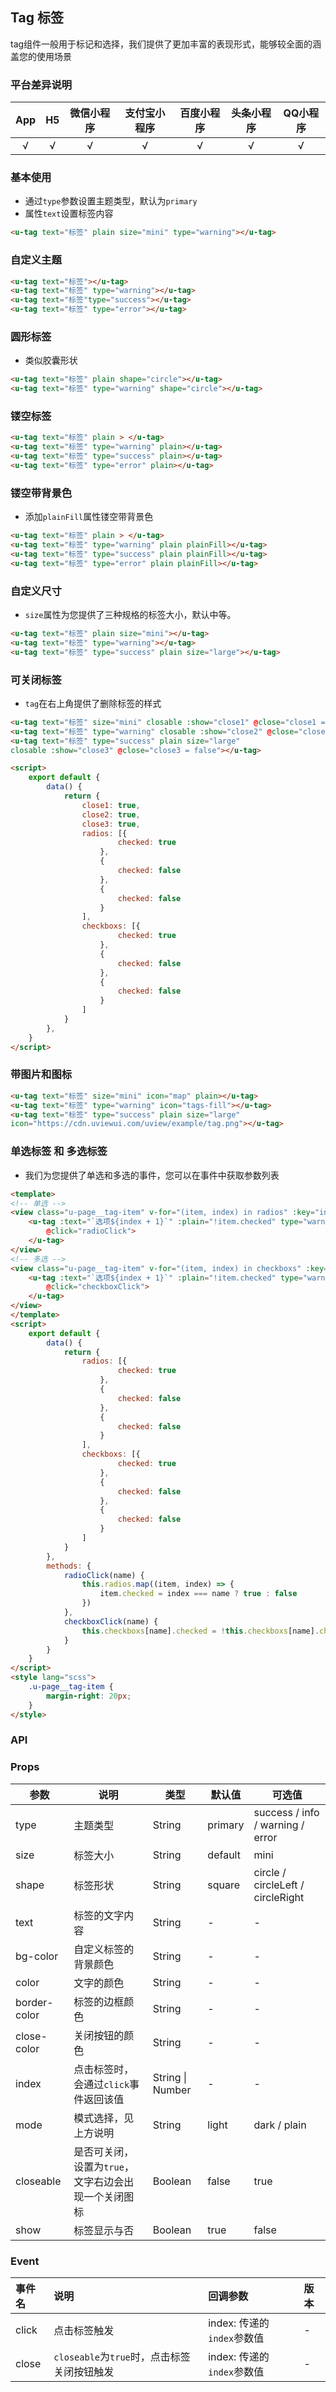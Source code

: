 ## Tag 标签 <to-api/>

<demo-model url="/pages/componentsA/tag/index"></demo-model>


tag组件一般用于标记和选择，我们提供了更加丰富的表现形式，能够较全面的涵盖您的使用场景

### 平台差异说明

|App|H5|微信小程序|支付宝小程序|百度小程序|头条小程序|QQ小程序|
|:-:|:-:|:-:|:-:|:-:|:-:|:-:|
|√|√|√|√|√|√|√|

### 基本使用

- 通过`type`参数设置主题类型，默认为`primary`
- 属性`text`设置标签内容

```html
<u-tag text="标签" plain size="mini" type="warning"></u-tag>
```

### 自定义主题

```html
<u-tag text="标签"></u-tag>
<u-tag text="标签" type="warning"></u-tag>
<u-tag text="标签"type="success"></u-tag>
<u-tag text="标签" type="error"></u-tag>
```

### 圆形标签

- 类似胶囊形状
```html
<u-tag text="标签" plain shape="circle"></u-tag>
<u-tag text="标签" type="warning" shape="circle"></u-tag>
```
### 镂空标签

```html
<u-tag text="标签" plain > </u-tag>
<u-tag text="标签" type="warning" plain></u-tag>
<u-tag text="标签" type="success" plain></u-tag>
<u-tag text="标签" type="error" plain></u-tag>
```

### 镂空带背景色

- 添加`plainFill`属性镂空带背景色
```html
<u-tag text="标签" plain > </u-tag>
<u-tag text="标签" type="warning" plain plainFill></u-tag>
<u-tag text="标签" type="success" plain plainFill></u-tag>
<u-tag text="标签" type="error" plain plainFill></u-tag>
```

### 自定义尺寸

- `size`属性为您提供了三种规格的标签大小，默认中等。
```html
<u-tag text="标签" plain size="mini"></u-tag>
<u-tag text="标签" type="warning"></u-tag>
<u-tag text="标签" type="success" plain size="large"></u-tag>
```
### 可关闭标签

- `tag`在右上角提供了删除标签的样式
```html
<u-tag text="标签" size="mini" closable :show="close1" @close="close1 = false"></u-tag>
<u-tag text="标签" type="warning" closable :show="close2" @close="close2 = false"></u-tag>
<u-tag text="标签" type="success" plain size="large" 
closable :show="close3" @close="close3 = false"></u-tag>

<script>
	export default {
		data() {
			return {
				close1: true,
				close2: true,
				close3: true,
				radios: [{
						checked: true
					},
					{
						checked: false
					},
					{
						checked: false
					}
				],
				checkboxs: [{
						checked: true
					},
					{
						checked: false
					},
					{
						checked: false
					}
				]
			}
		},
	}
</script>
```

### 带图片和图标

```html
<u-tag text="标签" size="mini" icon="map" plain></u-tag>
<u-tag text="标签" type="warning" icon="tags-fill"></u-tag>
<u-tag text="标签" type="success" plain size="large"
icon="https://cdn.uviewui.com/uview/example/tag.png"></u-tag>
```

### 单选标签 和 多选标签

- 我们为您提供了单选和多选的事件，您可以在事件中获取参数列表
```html
<template>
<!-- 单选 -->
<view class="u-page__tag-item" v-for="(item, index) in radios" :key="index">
	<u-tag :text="`选项${index + 1}`" :plain="!item.checked" type="warning" :name="index"
		@click="radioClick">
	</u-tag>
</view>
<!-- 多选 -->
<view class="u-page__tag-item" v-for="(item, index) in checkboxs" :key="index">
	<u-tag :text="`选项${index + 1}`" :plain="!item.checked" type="warning" :name="index"
		@click="checkboxClick">
	</u-tag>
</view>
</template>
<script>
	export default {
		data() {
			return {
				radios: [{
						checked: true
					},
					{
						checked: false
					},
					{
						checked: false
					}
				],
				checkboxs: [{
						checked: true
					},
					{
						checked: false
					},
					{
						checked: false
					}
				]
			}
		},
		methods: {
			radioClick(name) {
				this.radios.map((item, index) => {
					item.checked = index === name ? true : false
				})
			},
			checkboxClick(name) {
				this.checkboxs[name].checked = !this.checkboxs[name].checked
			}
		}
	}
</script>
<style lang="scss">
	.u-page__tag-item {
		margin-right: 20px;
	}
</style>
```
### API

### Props

| 参数          | 说明            | 类型            | 默认值             |  可选值   |
|-------------  |---------------- |---------------|------------------ |-------- |
| type | 主题类型  | String	 | primary | success / info / warning / error |
| size | 标签大小  | String	 | default | mini |
| shape | 标签形状 | String | square | circle / circleLeft / circleRight |
| text | 标签的文字内容 | String | - | - |
| bg-color | 自定义标签的背景颜色 | String  | - | - |
| color | 文字的颜色 | String  | - | - |
| border-color | 标签的边框颜色  | String | - | - |
| close-color | 关闭按钮的颜色  | String | - | - |
| index | 点击标签时，会通过`click`事件返回该值  | String \| Number | - | - |
| mode | 模式选择，见上方说明 | String | light | dark / plain |
| closeable | 是否可关闭，设置为`true`，文字右边会出现一个关闭图标  | Boolean | false | true |
| show | 标签显示与否  | Boolean | true | false |

### Event

|事件名|说明|回调参数|版本|
|:-|:-|:-|:-|
| click | 点击标签触发 | index: 传递的`index`参数值 | - |
| close | `closeable`为`true`时，点击标签关闭按钮触发 | index: 传递的`index`参数值 | - |
